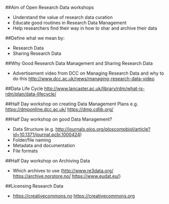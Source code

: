 ##Aim of Open Research Data workshops
- Understand the value of research data curation
- Educate good routines in Research Data Management
- Help researchers find their way in how to shar and archive their data

##Define what we mean by:
- Research Data
- Sharing Research Data

##Why Good Research Data Management and Sharing Research Data
- Advertisement video from DCC on Managing Research Data and why to do this
http://www.dcc.ac.uk/news/managing-research-data-video

##Data Life Cycle 
http://www.lancaster.ac.uk/library/rdm/what-is-rdm/plan/data-lifecycle/

##Half Day workshop on creating Data Management Plans
e.g. https://dmponline.dcc.ac.uk/ https://dmp.cdlib.org/

##Half Day workshop on good Data Management?
- Data Structure (e.g. http://journals.plos.org/ploscompbiol/article?id=10.1371/journal.pcbi.1000424)
- Folder/file naming
- Metadata and documentation
- File formats

##Half Day workshop on Archiving Data
- Which archives to use (http://www.re3data.org/ https://archive.norstore.no/ https://www.eudat.eu/)

##Licensing Research Data 
- https://creativecommons.no https://creativecommons.org
